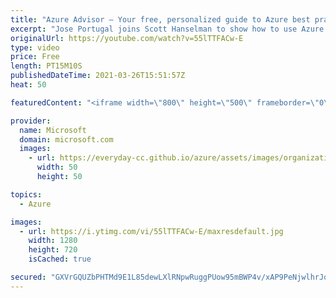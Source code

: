 ```yaml
---
title: "Azure Advisor – Your free, personalized guide to Azure best practices | Azure Friday"
excerpt: "Jose Portugal joins Scott Hanselman to show how to use Azure Advisor to optimize your Azure workload usage, lower costs, increase efficiency, and improve security.  0:00 – Introduction 2:27 – Demo: Azure Advisor 6:30 – Demo: Alerts 7:06 – Demo: Recommendation digests 8:43 – Demo: Advisor Score 12:42"
originalUrl: https://youtube.com/watch?v=55lTTFACw-E
type: video
price: Free
length: PT15M10S
publishedDateTime: 2021-03-26T15:51:57Z
heat: 50

featuredContent: "<iframe width=\"800\" height=\"500\" frameborder=\"0\" src=\"https://www.youtube.com/embed/55lTTFACw-E\" allow=\"accelerometer; autoplay; encrypted-media; gyroscope; picture-in-picture\" allowfullscreen></iframe>"

provider:
  name: Microsoft
  domain: microsoft.com
  images:
    - url: https://everyday-cc.github.io/azure/assets/images/organizations/microsoft.com-50x50.jpg
      width: 50
      height: 50

topics:
  - Azure

images:
  - url: https://i.ytimg.com/vi/55lTTFACw-E/maxresdefault.jpg
    width: 1280
    height: 720
    isCached: true

secured: "GXVrGQUZbPHTMd9E1L85dewLXlRNpwRuggPUow95mBWP4v/xAP9PeNjwlhrJovtb3B7WY8RKyxqHywiVkuLBfNibRd1jHRhdG8C5jmTKcAwJQ8Lcla9bTKu1kscgA6vp16sc8GeLjitcxmuW/SuxFIJBnvumhvmBAfrQQoSNVc3uKFKX0J81548LaRDF09MOq/BoDl7N7ldCIV1xp0EYkrPMYgVot/79XeT1wihOr/uhXVg/Xyp5XZLshJWRZ8ugP39VMKgFVF3OxLZ0i7pqrzd/7NSBFe2Flm+g5BwUfhNMni8oPfR3XnAREJLj5+yHdP0GU5T9dYtZlxulkjlxDU3DGpn0Alk6B3t8Nh2OE0qcNmoER9HmIBDKKCrEhSsY81/79f5tIiayW/72H/zSzz3woDvTdEI717qq7NIgdRw=;MgChPJPuUFTKW6/M/wTXOQ=="
---
```


